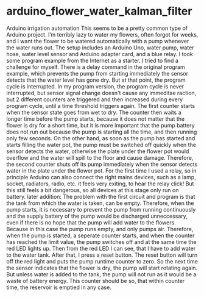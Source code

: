 # arduino_flower_water_kalman_filter
Arduino irrigation automation
This seems to be a pretty common type of Arduino project. I’m terribly lazy to water my flowers, often forgot for weeks, and I want the flower to be watered automatically with a pump whenever the water runs out. The setup includes an Arduino Uno, water pump, water hose, water level sensor and Arduino adapter card, and a blue relay.
I took some program example from the Internet as a starter. I tried to find a challenge for myself. There is a delay command in the original program example, which prevents the pump from starting immediately the sensor detects that the water level has gone dry. But at that point, the program cycle is interrupted. In my program version, the program cycle is never interrupted, but sensor signal change doesn't cause any immeditae raction, but 2 different counters are triggered and then increased during every program cycle, until a time threshold triggers again. The first counter starts when the sensor state goes from wet to dry. The counter then waits a longer time before the pump starts, because it does not matter that the flower is dry for a short time, but it is more important that the pump battery does not run out because the pump is starting all the time, and then running only few seconds. On the other hand, as soon as the pump has started and starts filling the water pot, the pump must be switched off quickly when the sensor detects the water, otherwise the plate under the flower pot would overflow and the water will spill to the floor and cause damage. Therefore, the second counter shuts off its pump immediately when the sensor detects water in the plate under the flower pot. For the first time I used a relay, so in principle Arduino can also connect the right mains devices, such as a lamp, socket, radiators, radio, etc. it feels very exiting, to hear the relay click! But this still feels a bit dangerous, so all devices at this stage only run on battery. later addition: The problem with the first circuit and program is that the tank from which the water is taken, can be empty. Therefore, when the pump starts, it is necessary to prevent the pump from running continuously and the supply battery of the pump would be discharged unneccessary, even if there is no hope that the pump will add water to the flowers. Because in this case the pump runs empty, and only pumps air. Therefore, when the pump is started, a seperate counter starts, and when the counter has reached the limit value, the pump switches off and at the same time the red LED lights up. Then from the red LED I can see, that I have to add water to the water tank. After that, I press a reset button. The reset button will turn off the red light and puts the pump runtime counter to zero. So the next time the sensor indicates that the flower is dry, the pump will start rotating again. But unless water is added to the tank, the pump will not run as it would be a waste of battery energy. This counter should be so, that within counter time, the reservoir is emptied in any case.
